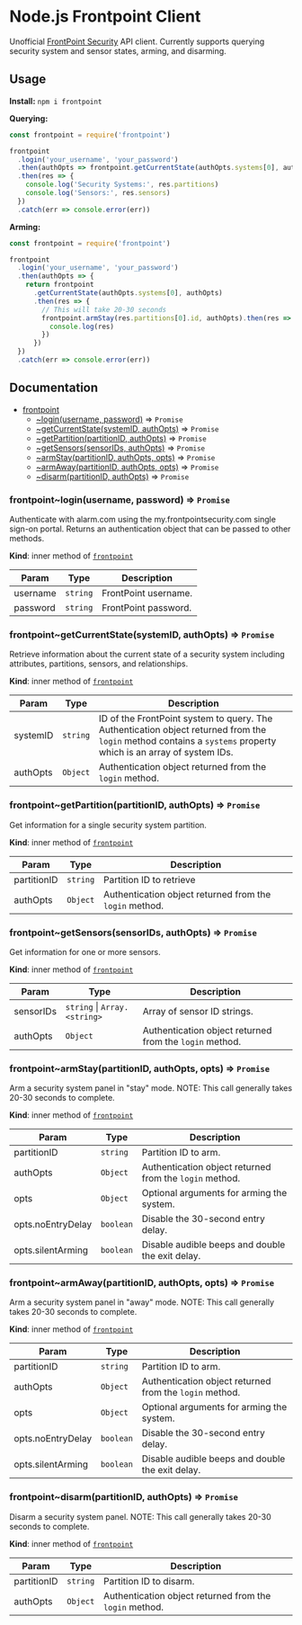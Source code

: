 Node.js Frontpoint Client
=========================

Unofficial [FrontPoint Security](http://frontpointsecurity.com/) API client. Currently supports querying security system and sensor states, arming, and disarming.

Usage
-----

**Install:**
`npm i frontpoint`

**Querying:**
```js
const frontpoint = require('frontpoint')

frontpoint
  .login('your_username', 'your_password')
  .then(authOpts => frontpoint.getCurrentState(authOpts.systems[0], authOpts))
  .then(res => {
    console.log('Security Systems:', res.partitions)
    console.log('Sensors:', res.sensors)
  })
  .catch(err => console.error(err))
```

**Arming:**
```js
const frontpoint = require('frontpoint')

frontpoint
  .login('your_username', 'your_password')
  .then(authOpts => {
    return frontpoint
      .getCurrentState(authOpts.systems[0], authOpts)
      .then(res => {
        // This will take 20-30 seconds
        frontpoint.armStay(res.partitions[0].id, authOpts).then(res => {
          console.log(res)
        })
      })
  })
  .catch(err => console.error(err))
```

Documentation
-----

<a name="module_frontpoint"></a>

* [frontpoint](#module_frontpoint)
    * [~login(username, password)](#module_frontpoint..login) ⇒ <code>Promise</code>
    * [~getCurrentState(systemID, authOpts)](#module_frontpoint..getCurrentState) ⇒ <code>Promise</code>
    * [~getPartition(partitionID, authOpts)](#module_frontpoint..getPartition) ⇒ <code>Promise</code>
    * [~getSensors(sensorIDs, authOpts)](#module_frontpoint..getSensors) ⇒ <code>Promise</code>
    * [~armStay(partitionID, authOpts, opts)](#module_frontpoint..armStay) ⇒ <code>Promise</code>
    * [~armAway(partitionID, authOpts, opts)](#module_frontpoint..armAway) ⇒ <code>Promise</code>
    * [~disarm(partitionID, authOpts)](#module_frontpoint..disarm) ⇒ <code>Promise</code>

<a name="module_frontpoint..login"></a>

### frontpoint~login(username, password) ⇒ <code>Promise</code>
Authenticate with alarm.com using the my.frontpointsecurity.com single
sign-on portal. Returns an authentication object that can be passed to other
methods.

**Kind**: inner method of [<code>frontpoint</code>](#module_frontpoint)

| Param | Type | Description |
| --- | --- | --- |
| username | <code>string</code> | FrontPoint username. |
| password | <code>string</code> | FrontPoint password. |

<a name="module_frontpoint..getCurrentState"></a>

### frontpoint~getCurrentState(systemID, authOpts) ⇒ <code>Promise</code>
Retrieve information about the current state of a security system including
attributes, partitions, sensors, and relationships.

**Kind**: inner method of [<code>frontpoint</code>](#module_frontpoint)

| Param | Type | Description |
| --- | --- | --- |
| systemID | <code>string</code> | ID of the FrontPoint system to query. The   Authentication object returned from the `login` method contains a `systems`   property which is an array of system IDs. |
| authOpts | <code>Object</code> | Authentication object returned from the `login`   method. |

<a name="module_frontpoint..getPartition"></a>

### frontpoint~getPartition(partitionID, authOpts) ⇒ <code>Promise</code>
Get information for a single security system partition.

**Kind**: inner method of [<code>frontpoint</code>](#module_frontpoint)

| Param | Type | Description |
| --- | --- | --- |
| partitionID | <code>string</code> | Partition ID to retrieve |
| authOpts | <code>Object</code> | Authentication object returned from the `login`   method. |

<a name="module_frontpoint..getSensors"></a>

### frontpoint~getSensors(sensorIDs, authOpts) ⇒ <code>Promise</code>
Get information for one or more sensors.

**Kind**: inner method of [<code>frontpoint</code>](#module_frontpoint)

| Param | Type | Description |
| --- | --- | --- |
| sensorIDs | <code>string</code> \| <code>Array.&lt;string&gt;</code> | Array of sensor ID strings. |
| authOpts | <code>Object</code> | Authentication object returned from the `login`   method. |

<a name="module_frontpoint..armStay"></a>

### frontpoint~armStay(partitionID, authOpts, opts) ⇒ <code>Promise</code>
Arm a security system panel in "stay" mode. NOTE: This call generally takes
20-30 seconds to complete.

**Kind**: inner method of [<code>frontpoint</code>](#module_frontpoint)

| Param | Type | Description |
| --- | --- | --- |
| partitionID | <code>string</code> | Partition ID to arm. |
| authOpts | <code>Object</code> | Authentication object returned from the `login`   method. |
| opts | <code>Object</code> | Optional arguments for arming the system. |
| opts.noEntryDelay | <code>boolean</code> | Disable the 30-second entry delay. |
| opts.silentArming | <code>boolean</code> | Disable audible beeps and double the exit   delay. |

<a name="module_frontpoint..armAway"></a>

### frontpoint~armAway(partitionID, authOpts, opts) ⇒ <code>Promise</code>
Arm a security system panel in "away" mode. NOTE: This call generally takes
20-30 seconds to complete.

**Kind**: inner method of [<code>frontpoint</code>](#module_frontpoint)

| Param | Type | Description |
| --- | --- | --- |
| partitionID | <code>string</code> | Partition ID to arm. |
| authOpts | <code>Object</code> | Authentication object returned from the `login`   method. |
| opts | <code>Object</code> | Optional arguments for arming the system. |
| opts.noEntryDelay | <code>boolean</code> | Disable the 30-second entry delay. |
| opts.silentArming | <code>boolean</code> | Disable audible beeps and double the exit   delay. |

<a name="module_frontpoint..disarm"></a>

### frontpoint~disarm(partitionID, authOpts) ⇒ <code>Promise</code>
Disarm a security system panel. NOTE: This call generally takes 20-30 seconds
to complete.

**Kind**: inner method of [<code>frontpoint</code>](#module_frontpoint)

| Param | Type | Description |
| --- | --- | --- |
| partitionID | <code>string</code> | Partition ID to disarm. |
| authOpts | <code>Object</code> | Authentication object returned from the `login`   method. |
